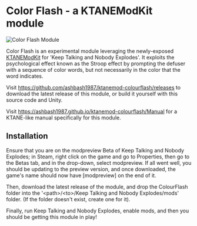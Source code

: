 # Color Flash - a KTANEModKit module

![Color Flash Module](http://atbweb.co.uk/ktanemod/colourflash/img/themodule.png "Color Flash Module")

Color Flash is an experimental module leveraging the newly-exposed [KTANEModKit](https://github.com/keeptalkinggame/ktanemodkit) for 'Keep Talking and Nobody Explodes'. It exploits the psychological effect known as the Stroop effect by prompting the defuser with a sequence of color words, but not necessarily in the color that the word indicates.

Visit https://github.com/ashbash1987/ktanemod-colourflash/releases to download the latest release of this module, or build it yourself with this source code and Unity.

Visit https://ashbash1987.github.io/ktanemod-colourflash/Manual for a KTANE-like manual specifically for this module.

## Installation

Ensure that you are on the modpreview Beta of Keep Talking and Nobody Explodes; in Steam, right click on the game and go to Properties, then go to the Betas tab, and in the drop-down, select modpreview. If all went well, you should be updating to the preview version, and once downloaded, the game's name should now have [modpreview] on the end of it.

Then, download the latest release of the module, and drop the ColourFlash folder into the '&lt;path&gt;/&lt;to&gt;/Keep Talking and Nobody Explodes/mods' folder. (If the folder doesn't exist, create one for it).

Finally, run Keep Talking and Nobody Explodes, enable mods, and then you should be getting this module in play!
